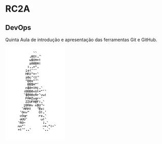 # RC2A
## DevOps
Quinta Aula de introdução e apresentação das ferramentas Git e GitHub.

![](https://github.com/Shaecel-bortoletto/RC2A/blob/master/Gif%20homem%20letrado.gif)





